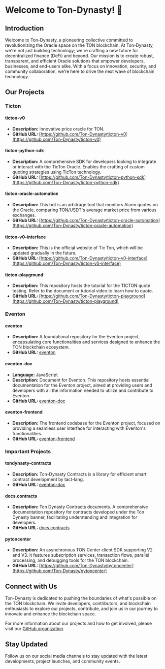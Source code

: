 # Welcome to Ton-Dynasty! 🚀
## Introduction
Welcome to Ton-Dynasty, a pioneering collective committed to revolutionizing the Oracle space on the TON blockchain. At Ton-Dynasty, we're not just building technology; we're crafting a new future for decentralized finance (DeFi) and beyond. Our mission is to create robust, transparent, and efficient Oracle solutions that empower developers, businesses, and end-users alike. With a focus on innovation, security, and community collaboration, we're here to drive the next wave of blockchain technology.

## Our Projects
### Ticton

#### ticton-v0
- **Description:** Innovative price oracle for TON.
- **GitHub URL:** [https://github.com/Ton-Dynasty/ticton-v0](https://github.com/Ton-Dynasty/ticton-v0)

#### ticton-python-sdk
- **Description:** A comprehensive SDK for developers looking to integrate or interact with the TicTon Oracle. Enables the crafting of custom quoting strategies using TicTon technology.
- **GitHub URL:** [https://github.com/Ton-Dynasty/ticton-python-sdk](https://github.com/Ton-Dynasty/ticton-python-sdk)

#### ticton-oracle-automation
- **Description:** This bot is an arbitrage tool that monitors Alarm quotes on the Oracle, comparing TON/USDT's average market price from various exchanges.
- **GitHub URL:** [https://github.com/Ton-Dynasty/ticton-oracle-automation](https://github.com/Ton-Dynasty/ticton-oracle-automation)

#### ticton-v0-interface
- **Description:** This is the official website of Tic Ton, which will be updated gradually in the future.
- **GitHub URL:** [https://github.com/Ton-Dynasty/ticton-v0-interface](https://github.com/Ton-Dynasty/ticton-v0-interface)

#### ticton-playground
- **Description:** This repository hosts the tutorial for the TICTON quote testing. Refer to the document or tutorial video to learn how to quote.
- **GitHub URL:** [https://github.com/Ton-Dynasty/ticton-playground](https://github.com/Ton-Dynasty/ticton-playground)


### Eventon

#### eventon
- **Description:** A foundational repository for the Eventon project, encapsulating core functionalities and services designed to enhance the TON blockchain ecosystem.
- **GitHub URL:** [eventon](https://github.com/Ton-Dynasty/eventon)

#### eventon-doc
- **Language:** JavaScript
- **Description:** Document for Eventon. This repository hosts essential documentation for the Eventon project, aimed at providing users and developers with all the information needed to utilize and contribute to Eventon.
- **GitHub URL:** [eventon-doc](https://github.com/Ton-Dynasty/eventon-doc)
  
#### eventon-frontend
- **Description:** The frontend codebase for the Eventon project, focused on providing a seamless user interface for interacting with Eventon's functionalities.
- **GitHub URL:** [eventon-frontend](https://github.com/Ton-Dynasty/eventon-frontend)


### Important Projects

#### tondynasty-contracts
- **Description:** Ton-Dynasty Contracts is a library for efficient smart contract development by tact-lang.
- **GitHub URL:** [eventon-doc](https://github.com/Ton-Dynasty/tondynasty-contracts)

#### docs.contracts
- **Description:** Ton Dynasty Contracts documents. A comprehensive documentation repository for contracts developed under the Ton Dynasty banner, facilitating understanding and integration for developers.
- **GitHub URL:** [docs.contracts](https://github.com/Ton-Dynasty/docs.contracts)

#### pytoncenter
- **Description:** An asynchronous TON Center client SDK supporting V2 and V3. It features subscription services, transaction flows, parallel processing, and debugging tools for the TON blockchain.
- **GitHub URL:** [https://github.com/Ton-Dynasty/pytoncenter](https://github.com/Ton-Dynasty/pytoncenter)

## Connect with Us

Ton-Dynasty is dedicated to pushing the boundaries of what's possible on the TON blockchain. We invite developers, contributors, and blockchain enthusiasts to explore our projects, contribute, and join us in our journey to innovate and enhance the blockchain space.

For more information about our projects and how to get involved, please visit our [GitHub organization](https://github.com/Ton-Dynasty).

## Stay Updated

Follow us on our social media channels to stay updated with the latest developments, project launches, and community events.
